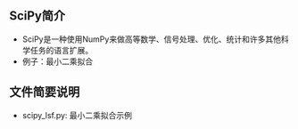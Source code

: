 ## SciPy简介
- SciPy是一种使用NumPy来做高等数学、信号处理、优化、统计和许多其他科学任务的语言扩展。
- 例子：最小二乘拟合
## 文件简要说明
- scipy_lsf.py: 最小二乘拟合示例
